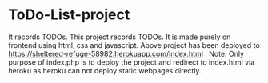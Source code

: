 # ToDo-List-project
It records TODOs.
This project records TODOs.
It is made purely on frontend using html, css and javascript.
Above project has been deployed to https://sheltered-refuge-58982.herokuapp.com/index.html .
Note: Only purpose of index.php is to deploy the project and redirect to index.html via heroku as heroku can not deploy static webpages directly.
